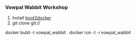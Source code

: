 ### Vowpal Wabbit Workshop

1.  Install [boot2docker](https://github.com/boot2docker/osx-installer/releases)
2.  git clone git:// 

docker build -t vowpal_wabbit .
docker run -t -i vowpal_wabbit
